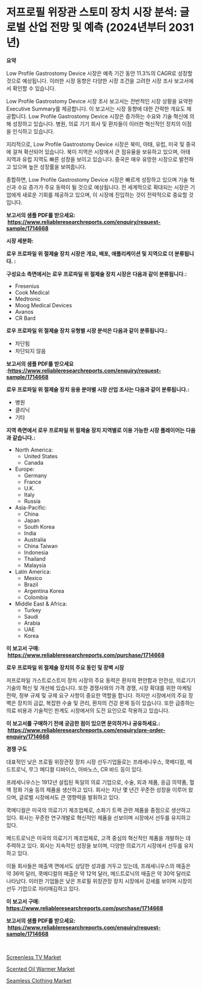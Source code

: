 <p><h1>저프로필 위장관 스토미 장치 시장 분석: 글로벌 산업 전망 및 예측 (2024년부터 2031년)</h1></p><p><strong>요약</strong></p>
<p><p>Low Profile Gastrostomy Device 시장은 예측 기간 동안 11.3%의 CAGR로 성장할 것으로 예상됩니다. 이러한 시장 동향은 다양한 시장 조건을 고려한 시장 조사 보고서에서 확인할 수 있습니다.</p><p>Low Profile Gastrostomy Device 시장 조사 보고서는 전반적인 시장 상황을 요약한 Executive Summary를 제공합니다. 이 보고서는 시장 동향에 대한 간략한 개요도 제공합니다. Low Profile Gastrostomy Device 시장은 증가하는 수요와 기술 혁신에 의해 성장하고 있습니다. 병원, 의료 기기 회사 및 환자들이 이러한 혁신적인 장치의 이점을 인식하고 있습니다.</p><p>지리적으로, Low Profile Gastrostomy Device 시장은 북미, 아태, 유럽, 미국 및 중국에 걸쳐 확산되어 있습니다. 북미 지역은 시장에서 큰 점유율을 보유하고 있으며, 아태 지역과 유럽 지역도 빠른 성장을 보이고 있습니다. 중국은 매우 유망한 시장으로 발전하고 있으며 높은 성장률을 보여줍니다.</p><p>종합하면, Low Profile Gastrostomy Device 시장은 빠르게 성장하고 있으며 기술 혁신과 수요 증가가 주요 동력이 될 것으로 예상됩니다. 전 세계적으로 확대되는 시장은 기업에게 새로운 기회를 제공하고 있으며, 이 시장에 진입하는 것이 전략적으로 중요할 것입니다.</p></p>
<p><strong>보고서의 샘플 PDF를 받으세요: &nbsp;<a href="https://www.reliableresearchreports.com/enquiry/request-sample/1714668">https://www.reliableresearchreports.com/enquiry/request-sample/1714668</a></strong></p>
<p><strong>시장 세분화:</strong></p>
<p><strong> 로우 프로파일 위 절제술 장치 시장은 개요, 배포, 애플리케이션 및 지역으로 더 분류됩니다. :</strong></p>
<p><strong>구성요소 측면에서는 로우 프로파일 위 절제술 장치 시장은 다음과 같이 분류됩니다.:</strong></p>
<p><ul><li>Fresenius</li><li>Cook Medical</li><li>Medtronic</li><li>Moog Medical Devices</li><li>Avanos</li><li>CR Bard</li></ul></p>
<p><strong> 로우 프로파일 위 절제술 장치 유형별 시장 분석은 다음과 같이 분류됩니다.:</strong></p>
<p><ul><li>차단됨</li><li>차단되지 않음</li></ul></p>
<p><strong>보고서의 샘플 PDF를 받으세요 :<a href="https://www.reliableresearchreports.com/enquiry/request-sample/1714668">https://www.reliableresearchreports.com/enquiry/request-sample/1714668</a></strong></p>
<p><strong> 로우 프로파일 위 절제술 장치 응용 분야별 시장 산업 조사는 다음과 같이 분류됩니다.:</strong></p>
<p><ul><li>병원</li><li>클리닉</li><li>기타</li></ul></p>
<p><strong>지역 측면에서 로우 프로파일 위 절제술 장치 지역별로 이용 가능한 시장 플레이어는 다음과 같습니다.:</strong></p>
<p><ul>
    <li>
        North America:
        <ul>
            <li>United States</li>
            <li>Canada</li>
        </ul>
    </li>
    <li>
        Europe:
        <ul>
            <li>Germany</li>
            <li>France</li>
            <li>U.K.</li>
            <li>Italy</li>
            <li>Russia</li>
        </ul>
    </li>
    <li>
        Asia-Pacific:
        <ul>
            <li>China</li>
            <li>Japan</li>
            <li>South Korea</li>
            <li>India</li>
            <li>Australia</li>
            <li>China Taiwan</li>
            <li>Indonesia</li>
            <li>Thailand</li>
            <li>Malaysia</li>
        </ul>
    </li>
    <li>
        Latin America:
        <ul>
            <li>Mexico</li>
            <li>Brazil</li>
            <li>Argentina Korea</li>
            <li>Colombia</li>
        </ul>
    </li>
    <li>
        Middle East & Africa:
        <ul>
            <li>Turkey</li>
            <li>Saudi</li>
            <li>Arabia</li>
            <li>UAE</li>
            <li>Korea</li>
        </ul>
    </li>
    </ul></p>
<p><strong>이 보고서 구매: &nbsp;<a href="https://www.reliableresearchreports.com/purchase/1714668">https://www.reliableresearchreports.com/purchase/1714668</a></strong></p>
<p><strong>로우 프로파일 위 절제술 장치의 주요 동인 및 장벽 시장</strong></p>
<p><p>저프로파일 가스트로스트미 장치 시장의 주요 동력은 환자의 편안함과 안전성, 의료기기 기술의 혁신 및 개선에 있습니다. 또한 경쟁사와의 가격 경쟁, 시장 확대를 위한 마케팅 전략, 정부 규제 및 규제 요구 사항이 중요한 역할을 합니다. 하지만 시장에서의 주요 장벽은 장치의 금값, 복잡한 수술 및 관리, 환자의 건강 문제 등이 있습니다. 또한 급증하는 의료 비용과 기술적인 한계도 시장에서의 도전 요인으로 작용하고 있습니다.</p></p>
<p><strong>이 보고서를 구매하기 전에 궁금한 점이 있으면 문의하거나 공유하세요.: &nbsp;<a href="https://www.reliableresearchreports.com/enquiry/pre-order-enquiry/1714668">https://www.reliableresearchreports.com/enquiry/pre-order-enquiry/1714668</a></strong></p>
<p><strong>경쟁 구도</strong></p>
<p><p>대표적인 낮은 프로필 위장관장 장치 시장 선두기업들로는 프레세니우스, 쿡메디컬, 메드트로닉, 무그 메디컬 디바이스, 아바노스, CR 바드 등이 있다. </p><p>프레세니우스는 1912년 설립된 독일의 의료 기업으로, 수술, 외과 제품, 응급 의약품, 혈액 정화 기술 등의 제품을 생산하고 있다. 회사는 지난 몇 년간 꾸준한 성장을 이루어 왔으며, 글로벌 시장에서도 큰 영향력을 발휘하고 있다. </p><p>쿡메디컬은 미국의 의료기기 제조업체로, 소화기 트랙 관련 제품을 중점으로 생산하고 있다. 회사는 꾸준한 연구개발로 혁신적인 제품을 선보이며 시장에서 선두를 유지하고 있다.</p><p>메드트로닉은 미국의 의료기기 제조업체로, 고객 중심의 혁신적인 제품을 개발하는 데 주력하고 있다. 회사는 지속적인 성장을 보이며, 다양한 의료기기 시장에서 선두를 유지하고 있다.</p><p>이들 회사들은 매출액 면에서도 상당한 성과를 거두고 있는데, 프레세니우스의 매출은 약 36억 달러, 쿡메디컬의 매출은 약 12억 달러, 메드트로닉의 매출은 약 30억 달러로 나타났다. 이러한 기업들은 낮은 프로필 위장관장 장치 시장에서 강세를 보이며 시장의 선두 기업으로 자리매김하고 있다.</p></p>
<p><strong>이 보고서 구매: &nbsp; <a href="https://www.reliableresearchreports.com/purchase/1714668">https://www.reliableresearchreports.com/purchase/1714668</a></strong></p>
<p><strong>보고서의 샘플 PDF를 받으세요: &nbsp;<a href="https://www.reliableresearchreports.com/enquiry/request-sample/1714668">https://www.reliableresearchreports.com/enquiry/request-sample/1714668</a></strong><strong></strong></p>
<p>&nbsp;</p>
<p><p><a href="https://github.com/bobicer/Market-Research-Report-List-2/blob/main/screenless-tv-market.md">Screenless TV Market</a></p><p><a href="https://github.com/globismark/Market-Research-Report-List-2/blob/main/scented-oil-warmer-market.md">Scented Oil Warmer Market</a></p><p><a href="https://github.com/timeliteaut/Market-Research-Report-List-1/blob/main/seamless-clothing-market.md">Seamless Clothing Market</a></p></p>